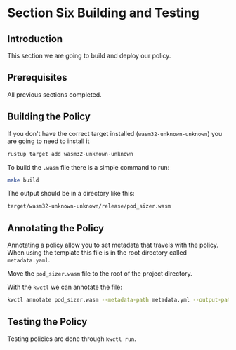 # Section Six Building and Testing

## Introduction

This section we are going to build and deploy our policy.

## Prerequisites

All previous sections completed.

## Building the Policy

If you don't have the correct target installed (`wasm32-unknown-unknown`) you are going to need to install it

```bash
rustup target add wasm32-unknown-unknown
```

To build the `.wasm` file there is a simple command to run:

```bash
make build
```

The output should be in a directory like this:

```bash
target/wasm32-unknown-unknown/release/pod_sizer.wasm
```

## Annotating the Policy

Annotating a policy allow you to set metadata that travels with the policy. When using the template this file is in the root directory called `metadata.yaml`.

Move the `pod_sizer.wasm` file to the root of the project directory.

With the `kwctl` we can annotate the file:

```bash
kwctl annotate pod_sizer.wasm --metadata-path metadata.yml --output-path annotated-pod_sizer.wasm
```

## Testing the Policy

Testing policies are done through `kwctl run`.